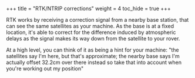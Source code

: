 +++
title = "RTK/NTRIP corrections"
weight = 4
toc_hide = true
+++

RTK works by receiving a correction signal from a nearby base station, that can see the same satellites as your machine. As the base is at a fixed location, it's able to correct for the difference induced by atmospheric delays as the signal makes its way down from the satellite to your rover.

At a high level, you can think of it as being a hint for your machine: "the satellites say I'm here, but that's approximate; the nearby base says I'm actually offset 32.2cm over there instead so take that into account when you're working out my position"